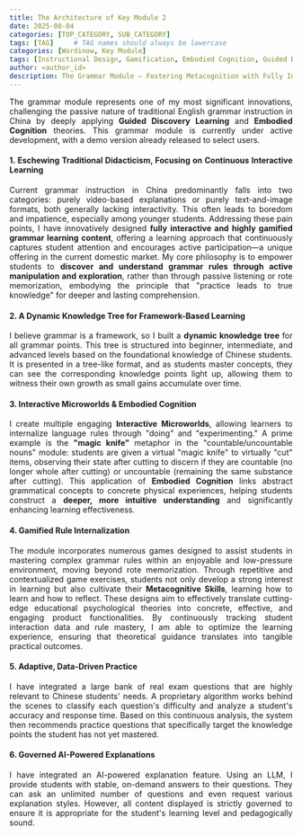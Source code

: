 ```yaml
---
title: The Architecture of Key Module 2
date: 2025-08-04
categories: [TOP_CATEGORY, SUB_CATEGORY]
tags: [TAG]     # TAG names should always be lowercase
categories: [Wordinow, Key Module]
tags: [Instructional Design, Gamification, Embodied Cognition, Guided Discovery Learning, Metacognition, Interactive Learning, EdTech, Grammar, Product Deep Dive]
author: <author_id>   
description: The Grammar Module — Fostering Metacognition with Fully Interactive Guided Discovery
---
```

<div style="text-align: justify;">

<p>The grammar module represents one of my most significant innovations, challenging the passive nature of traditional English grammar instruction in China by deeply applying <strong>Guided Discovery Learning</strong> and <strong>Embodied Cognition</strong> theories. This grammar module is currently under active development, with a demo version already released to select users.</p>

<h4>1. Eschewing Traditional Didacticism, Focusing on Continuous Interactive Learning</h4>
<p>Current grammar instruction in China predominantly falls into two categories: purely video-based explanations or purely text-and-image formats, both generally lacking interactivity. This often leads to boredom and impatience, especially among younger students. Addressing these pain points, I have innovatively designed <strong>fully interactive and highly gamified grammar learning content</strong>, offering a learning approach that continuously captures student attention and encourages active participation—a unique offering in the current domestic market. My core philosophy is to empower students to <strong>discover and understand grammar rules through active manipulation and exploration</strong>, rather than through passive listening or rote memorization, embodying the principle that "practice leads to true knowledge" for deeper and lasting comprehension.</p>

<h4>2. A Dynamic Knowledge Tree for Framework-Based Learning</h4>
<p>I believe grammar is a framework, so I built a <strong>dynamic knowledge tree</strong> for all grammar points. This tree is structured into beginner, intermediate, and advanced levels based on the foundational knowledge of Chinese students. It is presented in a tree-like format, and as students master concepts, they can see the corresponding knowledge points light up, allowing them to witness their own growth as small gains accumulate over time.</p>

<h4>3. Interactive Microworlds & Embodied Cognition</h4>
<p>I create multiple engaging <strong>Interactive Microworlds</strong>, allowing learners to internalize language rules through "doing" and "experimenting." A prime example is the <strong>"magic knife"</strong> metaphor in the "countable/uncountable nouns" module: students are given a virtual "magic knife" to virtually "cut" items, observing their state after cutting to discern if they are countable (no longer whole after cutting) or uncountable (remaining the same substance after cutting). This application of <strong>Embodied Cognition</strong> links abstract grammatical concepts to concrete physical experiences, helping students construct a <strong>deeper, more intuitive understanding</strong> and significantly enhancing learning effectiveness.</p>

<h4>4. Gamified Rule Internalization</h4>
<p>The module incorporates numerous games designed to assist students in mastering complex grammar rules within an enjoyable and low-pressure environment, moving beyond rote memorization. Through repetitive and contextualized game exercises, students not only develop a strong interest in learning but also cultivate their <strong>Metacognitive Skills</strong>, learning how to learn and how to reflect. These designs aim to effectively translate cutting-edge educational psychological theories into concrete, effective, and engaging product functionalities. By continuously tracking student interaction data and rule mastery, I am able to optimize the learning experience, ensuring that theoretical guidance translates into tangible practical outcomes.</p>

<h4>5. Adaptive, Data-Driven Practice</h4>
<p>I have integrated a large bank of real exam questions that are highly relevant to Chinese students' needs. A proprietary algorithm works behind the scenes to classify each question's difficulty and analyze a student's accuracy and response time. Based on this continuous analysis, the system then recommends practice questions that specifically target the knowledge points the student has not yet mastered.</p>

<h4>6. Governed AI-Powered Explanations</h4>
<p>I have integrated an AI-powered explanation feature. Using an LLM, I provide students with stable, on-demand answers to their questions. They can ask an unlimited number of questions and even request various explanation styles. However, all content displayed is strictly governed to ensure it is appropriate for the student's learning level and pedagogically sound.</p>

</div>
